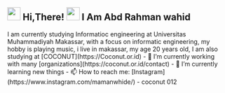 <h2> <img src="https://user-images.githubusercontent.com/65858180/137293079-2440dbff-e887-4b1d-802c-49d49dcfd664.gif" width="30" /> Hi,There! <img src="https://user-images.githubusercontent.com/65858180/137293369-94c631b6-8a17-4256-927a-070da186734c.gif" width="30" /> I Am Abd Rahman wahid </h2>
I am currently studying Informatioc engineering at Universitas Muhammadiyah Makassar, with a focus on informatic engineering, my hobby is playing music, i live in makassar, my age 20 years old, I am also studying at [COCONUT](https://Coconut.or.id)
- 🔭 I’m currently working with many [organizations](https://coconut.or.id/contact)
- 🌱 I’m currently learning new things
- 📫 How to reach me: [Instagram](https://www.instagram.com/mamanwhide/)
- coconut 012